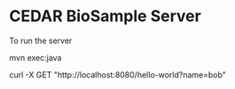 # CEDAR BioSample Server

To run the server

mvn exec:java

curl -X GET "http://localhost:8080/hello-world?name=bob"


